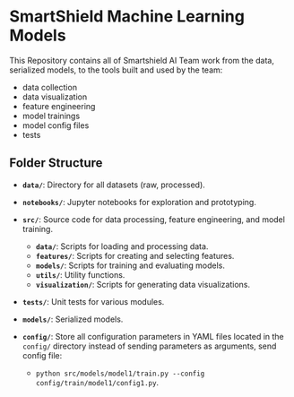 # SmartShield Machine Learning Models

This Repository contains all of Smartshield AI Team work from the data, serialized models, to the tools built and used by the team:

- data collection
- data visualization
- feature engineering
- model trainings
- model config files
- tests

## Folder Structure

- **`data/`**: Directory for all datasets (raw, processed).
- **`notebooks/`**: Jupyter notebooks for exploration and prototyping.
- **`src/`**: Source code for data processing, feature engineering, and model training.
  - **`data/`**: Scripts for loading and processing data.
  - **`features/`**: Scripts for creating and selecting features.
  - **`models/`**: Scripts for training and evaluating models.
  - **`utils/`**: Utility functions.
  - **`visualization/`**: Scripts for generating data visualizations.
- **`tests/`**: Unit tests for various modules.
- **`models/`**: Serialized models.
- **`config/`**: Store all configuration parameters in YAML files located in the `config/` directory instead of sending parameters as arguments, send config file:

  - `python src/models/model1/train.py --config config/train/model1/config1.py`.
